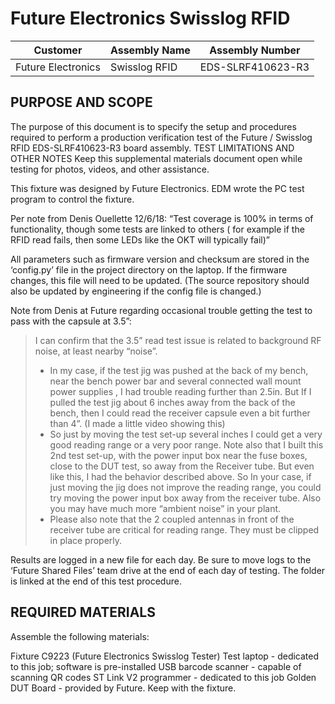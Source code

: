 # Future Electronics Swisslog RFID

Customer | Assembly Name | Assembly Number
-------- | ------------- | ---------------
Future Electronics | Swisslog RFID | EDS-SLRF410623-R3

## PURPOSE AND SCOPE
The purpose of this document is to specify the setup and procedures required to perform a production verification test of the Future / Swisslog RFID EDS-SLRF410623-R3 board assembly.
TEST LIMITATIONS AND OTHER NOTES
Keep this supplemental materials document open while testing for photos, videos, and other assistance.

This fixture was designed by Future Electronics. EDM wrote the PC test program to control the fixture.

Per note from Denis Ouellette 12/6/18: “Test coverage is 100% in terms of functionality, though some tests are linked to others ( for example if the RFID read fails, then some LEDs like the OKT will typically fail)”

All parameters such as firmware version and checksum are stored in the ‘config.py’ file in the project directory on the laptop. If the firmware changes, this file will need to be updated. (The source repository should also be updated by engineering if the config file is changed.)

Note from Denis at Future regarding occasional trouble getting the test to pass with the capsule at 3.5”:

> I can confirm that the 3.5” read test issue is related to background RF noise, at least nearby “noise”.
> - In my case, if the test jig was pushed at the back of my bench, near the bench power bar and several connected wall mount power supplies , I had trouble reading further than 2.5in. But If I pulled the test jig about 6 inches away from the back of the bench, then I could read the receiver capsule even a bit further than 4”. (I made a little video showing this)
> - So just by moving the test set-up several inches I could get a very good reading range or a very poor range. Note also that I built this 2nd test set-up, with the power input box near the fuse boxes, close to the DUT test, so away from the Receiver tube.  But even like this, I had the behavior described above. So In your case, if just moving the jig does not improve the reading range, you could try moving the power input box away from the receiver tube. Also you may have much more “ambient noise” in your plant.
> - Please also note that the 2 coupled antennas in front of the receiver tube are critical for reading range. They must be clipped in place properly.


Results are logged in a new file for each day. Be sure to move logs to the ‘Future Shared Files’ team drive at the end of each day of testing. The folder is linked at the end of this test procedure.

## REQUIRED MATERIALS
Assemble the following materials:

Fixture C9223 (Future Electronics Swisslog Tester)
Test laptop - dedicated to this job; software is pre-installed
USB barcode scanner - capable of scanning QR codes
ST Link V2 programmer - dedicated to this job
Golden DUT Board - provided by Future. Keep with the fixture.
